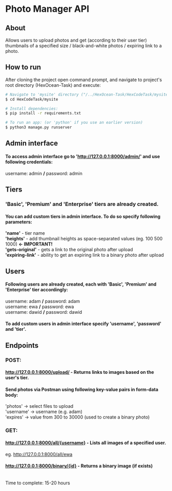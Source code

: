 # Photo Manager API

## About

Allows users to upload photos and get (according to their user tier) thumbnails of a specified size / black-and-white photos / expiring link to a photo.

## How to run

After cloning the project open command prompt, and navigate to project's root directory (HexOcean-Task) and execute:

```bash
# Navigate to 'mysite' directory ("/../HexOcean-Task/HexCodeTask/mysite"):
$ cd HexCodeTask/mysite

# Install dependencies:
$ pip install -r requirements.txt

# To run an app: (or 'python' if you use an earlier version)
$ python3 manage.py runserver 

```
## Admin interface

#### To access admin interface go to 'http://127.0.0.1:8000/admin/' and use following credentials:
username: admin <b>/</b> password: admin

## Tiers
### 'Basic', 'Premium' and 'Enterprise' tiers are already created. 
#### You can add custom tiers in admin interface. To do so specify following parameters: </br>
<b>'name'</b> - tier name </br>
<b>'heights'</b> - add thumbnail heights as space-separated values (eg. 100 500 1000) <b> <- IMPORTANT!</b> </br>
<b>'gets-original'</b> - gets a link to the original photo after upload </br>
<b>'expiring-link'</b> - ability to get an expiring link to a binary photo after upload </br>

## Users

#### Following users are already created, each with 'Basic', 'Premium' and 'Enterprise' tier accordingly: <br>
username: adam <b>/</b> password: adam </br>
username: ewa <b>/</b> password: ewa </br>
username: dawid <b>/</b> password: dawid </br>

#### To add custom users in admin interface specify 'username', 'password' and 'tier'.  </br>

## Endpoints

### POST:

#### http://127.0.0.1:8000/upload/ - Returns links to images based on the user's tier. 

#### Send photos via Postman using following key-value pairs in form-data body:

'photos' -> select files to upload </br>
'username' -> username (e.g. adam) </br>
'expires' -> value from 300 to 30000 (used to create a binary photo) </br>


### GET:

#### http://127.0.0.1:8000/all/{username} - Lists all images of a specified user. </br>
eg. http://127.0.0.1:8000/all/ewa

#### http://127.0.0.1:8000/binary/{id} - Returns a binary image (if exists)
<br />
Time to complete: 15-20 hours









